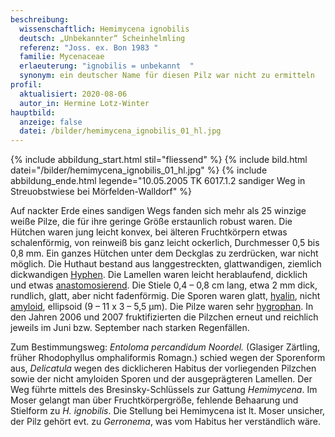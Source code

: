 ```yaml
---
beschreibung:
  wissenschaftlich: Hemimycena ignobilis
  deutsch: „Unbekannter“ Scheinhelmling
  referenz: "Joss. ex. Bon 1983 "
  familie: Mycenaceae
  erlaeuterung: "ignobilis = unbekannt  "
  synonym: ein deutscher Name für diesen Pilz war nicht zu ermitteln
profil:
  aktualisiert: 2020-08-06
  autor_in: Hermine Lotz-Winter
hauptbild:
  anzeige: false
  datei: /bilder/hemimycena_ignobilis_01_hl.jpg
---
```

{% include abbildung_start.html stil="fliessend" %}
{% include bild.html datei="/bilder/hemimycena_ignobilis_01_hl.jpg" %}
{% include abbildung_ende.html legende="10.05.2005 TK 6017.1.2 sandiger Weg in Streuobstwiese bei Mörfelden-Walldorf" %}

Auf nackter Erde eines sandigen Wegs fanden sich mehr als 25 winzige weiße Pilze, die für ihre geringe Größe erstaunlich robust waren. Die Hütchen waren jung leicht konvex, bei älteren Fruchtkörpern etwas schalenförmig, von reinweiß bis ganz leicht ockerlich, Durchmesser 0,5 bis 0,8 mm. Ein ganzes Hütchen unter dem Deckglas zu zerdrücken, war nicht möglich. Die Huthaut bestand aus langgestreckten, glattwandigen, ziemlich dickwandigen [Hyphen](Hyphen "Glossar"). Die Lamellen waren leicht herablaufend, dicklich und etwas [anastomosierend](Anastomosen "Glossar"). Die Stiele 0,4 – 0,8 cm lang, etwa 2 mm dick, rundlich, glatt, aber nicht fadenförmig. Die Sporen waren glatt, [hyalin](hyalin "Glossar"), nicht [amyloid](amyloid "Glossar"), ellipsoid (9 – 11 x 3 – 5,5 µm). Die Pilze waren sehr [hygrophan](hygrophan "Glossar"). In den Jahren 2006 und 2007 fruktifizierten die Pilzchen erneut und reichlich jeweils im Juni bzw. September nach starken Regenfällen.

Zum Bestimmungsweg: *Entoloma percandidum Noordel.* (Glasiger Zärtling, früher Rhodophyllus omphaliformis Romagn.) schied wegen der Sporenform aus, *Delicatula* wegen des dicklicheren Habitus der vorliegenden Pilzchen sowie der nicht amyloiden Sporen und der ausgeprägteren Lamellen. Der Weg führte mittels des Bresinsky-Schlüssels zur Gattung *Hemimycena*. Im Moser gelangt man über Fruchtkörpergröße, fehlende Behaarung und Stielform zu *H. ignobilis*. Die Stellung bei Hemimycena ist lt. Moser unsicher, der Pilz gehört evt. zu *Gerronema*, was vom Habitus her verständlich wäre.